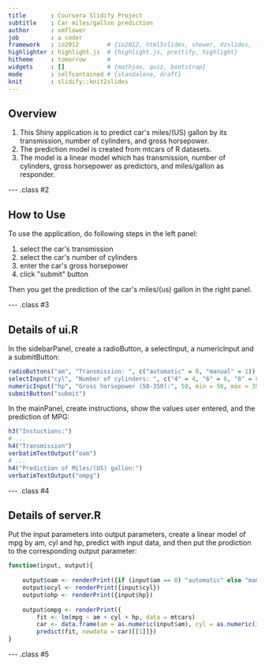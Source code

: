 ```yaml
---
title       : Coursera Slidify Project
subtitle    : Car miles/gallon prediction
author      : xmflower
job         : a coder
framework   : io2012        # {io2012, html5slides, shower, dzslides, ...}
highlighter : highlight.js  # {highlight.js, prettify, highlight}
hitheme     : tomorrow      # 
widgets     : []            # {mathjax, quiz, bootstrap}
mode        : selfcontained # {standalone, draft}
knit        : slidify::knit2slides
---
```


## Overview
  
1. This Shiny application is to predict car's miles/(US) gallon by its transmission, number of cylinders, and gross horsepower.  
2. The prediction model is created from mtcars of R datasets.   
3. The model is a linear model which has transmission, number of cylinders, gross horsepower as predictors, and miles/gallon as responder.   

--- .class #2 

## How to Use
  
To use the application, do following steps in the left panel:  
  
1. select the car's transmission    
2. select the car's number of cylinders  
3. enter the car's gross horsepower  
4. click "submit" button  
  
Then you get the prediction of the car's miles/(us) gallon in the right panel.  

--- .class #3 

## Details of ui.R

In the sidebarPanel, create a radioButton, a selectInput, a numericInput and a submitButton:

```r
radioButtons("am", "Transmission: ", c("automatic" = 0, "manual" = 1))
selectInput("cyl", "Number of cylinders: ", c("4" = 4, "6" = 6, "8" = 8))
numericInput("hp", "Gross horsepower (50-350):", 50, min = 50, max = 350, step = 1)
submitButton("submit")
```
In the mainPanel, create instructions, show the values user entered, and the prediction of MPG:

```r
h3("Instuctions:")
# ...
h4("Transmission")
verbatimTextOutput("oam")
# ...
h4("Prediction of Miles/(US) gallon:")
verbatimTextOutput("ompg")
```

--- .class #4

## Details of server.R

Put the input parameters into output parameters, create a linear model of mpg by am, cyl and hp, predict with input data, and then put the prodiction to the corresponding output parameter:

```r
function(input, output){
           
    output$oam <- renderPrint({if (input$am == 0) "automatic" else "manual"})
    output$ocyl <- renderPrint({input$cyl})
    output$ohp <- renderPrint({input$hp})
    
    output$ompg <- renderPrint({
        fit <- lm(mpg ~ am + cyl + hp, data = mtcars)
        car <- data.frame(am = as.numeric(input$am), cyl = as.numeric(input$cyl), hp = input$hp)
        predict(fit, newdata = car)[[1]]})
}
```

--- .class #5





